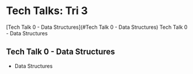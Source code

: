 # Tech Talks: Tri 3 #

[Tech Talk 0 - Data Structures](#Tech Talk 0 - Data Structures)
Tech Talk 0 - Data Structures<a name="Tech Talk 0 - Data Structures"></a>    

## Tech Talk 0 - Data Structures ##

* Data Structures 
